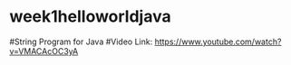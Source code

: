 # week1helloworldjava
#String Program for Java
#Video Link: https://www.youtube.com/watch?v=VMACAcOC3yA
